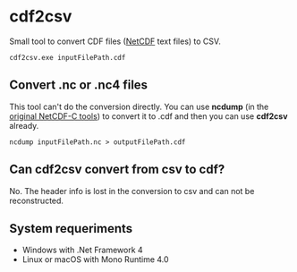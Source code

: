 # cdf2csv

Small tool to convert CDF files ([NetCDF](http://www.unidata.ucar.edu/software/netcdf/) text files) to CSV.

```
cdf2csv.exe inputFilePath.cdf
```

## Convert .nc or .nc4 files
This tool can't do the conversion directly. You can use **ncdump** (in the [original NetCDF-C tools](http://www.unidata.ucar.edu/downloads/netcdf/index.jsp)) to convert it to .cdf and then you can use **cdf2csv** already.

```
ncdump inputFilePath.nc > outputFilePath.cdf
```

## Can cdf2csv convert from csv to cdf?
No. The header info is lost in the conversion to csv and can not be reconstructed.

## System requeriments
- Windows with .Net Framework 4
- Linux or macOS with Mono Runtime 4.0